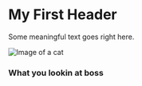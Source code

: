 # My First Header
Some meaningful text goes right here.

![Image of a cat](https://c4.wallpaperflare.com/wallpaper/101/380/61/cat-animals-bokeh-cute-wallpaper-preview.jpg)
### What you lookin at boss

